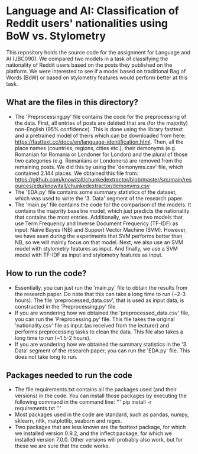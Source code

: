 # Language and AI: Classification of Reddit users' nationalities using BoW vs. Stylometry

This repository holds the source code for the assignment for Language and AI (JBC090).
We compared two models in a task of classifying the nationality of Reddit users based
on the posts they published on the platform. We were interested to see if a model based
on traditional Bag of Words (BoW) or based on stylometry features would perform better at
this task.

## What are the files in this directory?
* The 'Preprocessing.py' file contains the code for the preprocessing of the data. First,
all entries of posts are deleted that are (for the majority) non-English (95% confidence).
This is done using the library fasttext and a pretrained model of theirs which can be 
downloaded from here: https://fasttext.cc/docs/en/language-identification.html.
Then, all the place names (countries, regions, cities etc.), their demonyms (e.g. Romanian
for Romania or Londoner for London) and the plural of those two categories (e.g. Romanians
or Londoners) are removed from the remaining posts. We did this by using the 'demonyms.csv'
file, which contained 2.144 places. We obtained this file from: 
https://github.com/knowitall/chunkedextractor/blob/master/src/main/resources/edu/knowitall/chunkedextractor/demonyms.csv
* The 'EDA.py' file contains some summary statistics of the dataset, which was used to 
write the '3. Data' segment of the research paper.
* The 'main.py' file contains the code for the comparison of the models. It contains the
majority baseline model, which just predicts the nationality that contains the most entries. 
Additionally, we have two models that use Term Frequency and Inverse Document Frequency 
(TF-IDF) as input: Naive Bayes (NB) and Support Vector Machine (SVM). However, we have seen
during the experiments that SVM performs better than NB, so we will mainly focus on that model.
Next, we also use an SVM model with stylometry features as input. And finally, we use 
a SVM model with TF-IDF as input and stylometry features as input.

## How to run the code?
* Essentially, you can just run the 'main.py' file to obtain the results from the research
paper. Do note that this can take a long time to run (~2-3 hours). The file 
'preprocessed_data.csv', that is used as input data, is constructed in the 
'Preprocessing.py' file.
* If you are wondering how we obtained the 'preprocessed_data.csv' file, you can run the 
'Preprocessing.py' file. This file takes the original 'nationality.csv' file as input (as 
received from the lecturer) and performs preprocessing tasks to clean the data. This file
also takes a long time to run (~1.5-2 hours).
* If you are wondering how we obtained the summary statistics in the '3. Data' segment of
the research paper, you can run the 'EDA.py' file. This does not take long to run.

## Packages needed to run the code
* The file requirements.txt contains all the packages used (and their versions) in the
code. You can install those packages by executing the following command in the command line:
'''
pip install -r requirements.txt
''' 
* Most packages used in the code are standard, such as pandas, numpy, sklearn, nltk, 
matplotlib, seaborn and regex.
* Two packages that are less known are the fasttext package, for which we installed version
0.9.2, and the inflect package, for which we installed version 7.0.0. Other versions will 
probably also work, but for these we are sure that the code works.
